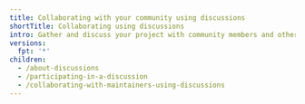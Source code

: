 ```yaml
---
title: Collaborating with your community using discussions
shortTitle: Collaborating using discussions
intro: Gather and discuss your project with community members and other maintainers.
versions:
  fpt: '*'
children:
  - /about-discussions
  - /participating-in-a-discussion
  - /collaborating-with-maintainers-using-discussions
---
```

